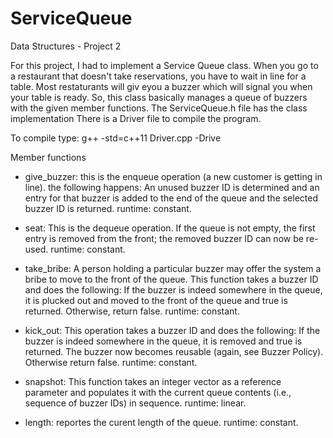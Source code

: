 # ServiceQueue
Data Structures - Project 2

For this project, I had to implement a Service Queue class.
When you go to a restaurant that doesn't take reservations, you have to wait in line
for a table. Most restaturants will giv eyou a buzzer which will signal you when your table is ready.
So, this class basically manages a queue of buzzers with the given member functions.
The ServiceQueue.h file has the class implementation
There is a Driver file to compile the program.

To compile type: g++ -std=c++11 Driver.cpp -Drive

Member functions

- give_buzzer: 
  this is the enqueue operation (a new customer is getting in line).
  the following happens: An unused buzzer ID is determined and an entry for that buzzer is added to
  the end of the queue and the selected buzzer ID is returned. runtime: constant.
  
- seat: 
  This is the dequeue operation. If the queue is not empty, the first entry is removed from the front; the
  removed buzzer ID can now be re-used. runtime: constant.
  
- take_bribe:
  A person holding a particular buzzer may offer the system a bribe to move to the front of the queue.       This function takes a buzzer ID and does the following: If the buzzer is indeed somewhere in the queue,   it is plucked out and moved to the front of the queue and true is returned. Otherwise, return false.
  runtime: constant.
  
- kick_out:
  This operation takes a buzzer ID and does the following: 
  If the buzzer is indeed somewhere in the queue, it is removed and true is returned.  The buzzer now       becomes reusable (again, see Buzzer Policy). Otherwise return false. runtime: constant.
  
- snapshot:
  This function takes an integer vector as a reference parameter and populates it with the current queue     contents (i.e., sequence of buzzer IDs) in sequence. runtime: linear.
  
- length: 
   reportes the curent length of the queue. runtime: constant.
   
